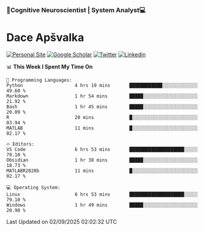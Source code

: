 ### 🧠Cognitive Neuroscientist | System Analyst💻
# Dace Apšvalka

[![Personal Site](https://img.shields.io/badge/website-teal?style=for-the-badge&logo=About.me&logoColor=white)](https://dcdace.net/)
[![Google Scholar](https://img.shields.io/badge/Scholar-yellow?style=for-the-badge&logo=googlescholar&logoColor=ffffff)](https://scholar.google.com/citations?hl=en&user=W8q0HBkAAAAJ&view_op=list_works&sortby=pubdate)
[![Twitter](https://img.shields.io/badge/Twitter-1DA1F2?logo=twitter&logoColor=white&style=for-the-badge)](https://twitter.com/dcdace)
[![Linkedin](https://img.shields.io/badge/linkedin-0077B5?logo=linkedin&logoColor=white&style=for-the-badge)](https://www.linkedin.com/in/dace-apsvalka/)

<!--
[![Dace's wakatime stats](https://github-readme-stats.vercel.app/api/wakatime?username=dcdace&theme=react&layout=compact&custom_title=Coding+past+7+days&v=2)](https://github.com/dcdace/dcdace)


[![github](https://img.shields.io/github/followers/dcdace?logo=github&style=plastic)](https://github.com/dcdace?tab=followers "GitHub followers")
[![wakatime](https://wakatime.com/badge/user/6e7556d3-b1db-4eef-a7e8-9bad735fc27e.svg?style=plastic?v=2)](https://wakatime.com/@6e7556d3-b1db-4eef-a7e8-9bad735fc27e "Total time coded since Feb 28 2022")

[![twitter](https://img.shields.io/twitter/follow/dcdace?label=followers&logo=twitter&color=%23007ec6&style=plastic)](https://twitter.com/dcdace "Twitter followers")

[![Dace's languages](https://github-readme-stats-one-nu-13.vercel.app/api/top-langs/?username=dcdace&langs_count=10&theme=nord&layout=compact)](https://github.com/anuraghazra/github-readme-stats) 
[![Dace's GitHub stats](https://github-readme-stats-one-nu-13.vercel.app/api?username=dcdace&theme=dracula&hide=prs,issues&count_private=true&show_icons=true&hide_rank=true&include_all_commits=true&hide_title=false&custom_title=GitHub+Stats)](https://github.com/anuraghazra/github-readme-stats)
-->

<!--START_SECTION:waka-->
📊 **This Week I Spent My Time On** 

```text
💬 Programming Languages: 
Python                   4 hrs 19 mins       ████████████░░░░░░░░░░░░░   49.60 % 
Markdown                 1 hr 54 mins        █████░░░░░░░░░░░░░░░░░░░░   21.92 % 
Bash                     1 hr 45 mins        █████░░░░░░░░░░░░░░░░░░░░   20.09 % 
R                        20 mins             █░░░░░░░░░░░░░░░░░░░░░░░░   03.94 % 
MATLAB                   11 mins             █░░░░░░░░░░░░░░░░░░░░░░░░   02.17 % 

🔥 Editors: 
VS Code                  6 hrs 53 mins       ████████████████████░░░░░   79.10 % 
Obsidian                 1 hr 38 mins        █████░░░░░░░░░░░░░░░░░░░░   18.73 % 
MATLABR2020b             11 mins             █░░░░░░░░░░░░░░░░░░░░░░░░   02.17 % 

💻 Operating System: 
Linux                    6 hrs 53 mins       ████████████████████░░░░░   79.10 % 
Windows                  1 hr 49 mins        █████░░░░░░░░░░░░░░░░░░░░   20.90 % 
```


 Last Updated on 02/09/2025 02:02:32 UTC
<!--END_SECTION:waka-->

